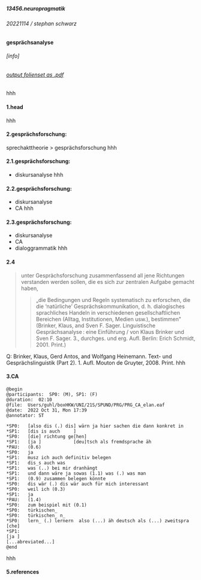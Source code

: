 ##### 13456.neuropragmatik
###### 20221114 / stephan schwarz
#### gesprächsanalyse
###### [info]
###### [output folienset as .pdf](https://ada-sub.rotefadenbuecher.de/skool/public/pr/2022-11-14/?print-pdf)
hhh
#### 1.head
hhh
#### 2.gesprächsforschung:
sprechakttheorie > gesprächsforschung
hhh
#### 2.1.gesprächsforschung:
- diskursanalyse
hhh
#### 2.2.gesprächsforschung:
- diskursanalyse
- CA
hhh
#### 2.3.gesprächsforschung:
- diskursanalyse
- CA
- dialoggrammatik
hhh
#### 2.4
> unter Gesprächsforschung zusammenfassend all jene Richtungen verstanden
werden sollen, die es sich zur zentralen Aufgabe gemacht haben, 
>> „die Bedingungen und Regeln systematisch zu erforschen, die die ‘natürliche’ Gesprächskommunikation, d. h. dialogisches sprachliches Handeln in verschiedenen gesellschaftlichen Bereichen (Alltag, Institutionen, Medien usw.), bestimmen" 
> (Brinker, Klaus, and Sven F. Sager. Linguistische Gesprächsanalyse : eine Einführung / von Klaus Brinker und Sven F. Sager. 3., durchges. und erg. Aufl. Berlin: Erich Schmidt, 2001. Print.)

Q: Brinker, Klaus, Gerd Antos, and Wolfgang Heinemann. Text- und Gesprächslinguistik (Part 2). 1. Aufl. Mouton de Gruyter, 2008. Print.
hhh
#### 3.CA
```
@begin
@participants:  SP0: (M), SP1: (F)
@duration:  02:10
@file:  Users/guhl/boxHKW/UNI/21S/SPUND/PRG/PRG_CA_elan.eaf
@date:  2022 Oct 31, Mon 17:39
@annotator: ST

*SP0:	[also dis (.) dis] wärn ja hier sachen die dann konkret in
*SP1:	[dis is auch     ]
*SP0:	[die] richtung ge[hen]
*SP1:	[ja ]            [deu]tsch als fremdsprache äh
*PAU:	(0.6)
*SP0:	ja
*SP1:	musz ich auch definitiv belegen
*SP1:	dis_s auch was
*SP1:	was (..) bei mir dranhängt
*SP1:	und dann wäre ja sowas (1.1) was (.) was man
*SP1:	(0.9) zusammen belegen könnte
*SP0:	dis wär (.) dis wär auch für mich interessant 
*SP0:	weil ich (0.3)
*SP1:	ja
*PAU:	(1.4)
*SP0:	zum beispiel mit (0.1) 
*SP0:	türkischen_  
*SP0:	türkischen_ n_
*SP0:	lern_ (.) lernern  also (...) äh deutsch als (...) zweitspra [che]
*SP1:	                                                             [ja ]
[...abreviated...]
@end
```
hhh
#### 5.references
